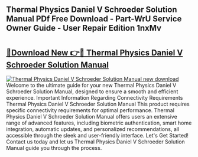 ## Thermal Physics Daniel V Schroeder Solution Manual PDf Free Download - Part-WrU Service Owner Guide - User Repair Edition 1nxMv

# <h2><a href="http://bc68525.oget.top/?id=Thermal+Physics+Daniel+V+Schroeder+Solution+Manual">🔗Download New 👉🔴 Thermal Physics Daniel V Schroeder Solution Manual</a></h2>

[![Thermal Physics Daniel V Schroeder Solution Manual new download](https://i.imgur.com/5g1atiW.png)](http://bc68525.oget.top/?id=Thermal+Physics+Daniel+V+Schroeder+Solution+Manual)
Welcome to the ultimate guide for your new Thermal Physics Daniel V Schroeder Solution Manual, designed to ensure a smooth and efficient experience. Important Information Regarding Connectivity Requirements Thermal Physics Daniel V Schroeder Solution Manual This product requires specific connectivity requirements for optimal performance. Thermal Physics Daniel V Schroeder Solution Manual offers users an extensive range of advanced features, including biometric authentication, smart home integration, automatic updates, and personalized recommendations, all accessible through the sleek and user-friendly interface. Let's Get Started! Contact us today and let us Thermal Physics Daniel V Schroeder Solution Manual guide you through the process.
